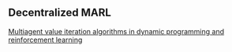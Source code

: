 ## Decentralized MARL

[Multiagent value iteration algorithms in dynamic programming and reinforcement learning](https://web.mit.edu/dimitrib/www/Multiagent_VI.pdf)
